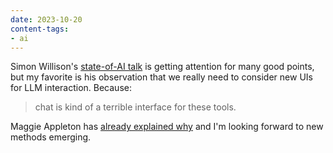 ```yaml
---
date: 2023-10-20
content-tags:
- ai
---
```

Simon Willison's [state-of-AI talk](https://simonwillison.net/2023/Oct/17/open-questions/#open-questions.005.jpeg) is getting attention for many good points, but my favorite is his observation that we really need to consider new UIs for LLM interaction. Because:

> chat is kind of a terrible interface for these tools.

Maggie Appleton has [already explained why](https://maggieappleton.com/lm-sketchbook/) and I'm looking forward to new methods emerging.

